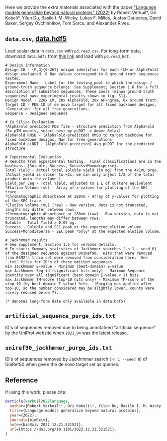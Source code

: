 Here we provide the extra materials associated with the paper
["Language models generalize beyond natural proteins" (2022)](https://doi.org/10.1101/2022.12.21.521521) by 
Robert Verkuil\*, Ori Kabeli\*, Yilun Du, Basile I. M. Wicky, Lukas F. Milles, Justas Dauparas, David Baker, Sergey Ovchinnikov, Tom Sercu, and Alexander Rives.

## `data.csv`, [data.hdf5](https://dl.fbaipublicfiles.com/fair-esm/design_lm_data_2022_v1.hdf5)
Load scalar data in `data.csv` with `pd.read_csv`.
For long-form data, download `data.hdf5` from [this link](https://dl.fbaipublicfiles.com/fair-esm/design_lm_data_2022_v1.hdf5) and load with `pd.read_hdf`.
```
# Design information
Design ID - {F,G}{0-267} unique identifier for each (LM or AlphaFold) design evaluated. 8 Nan values correspond to 8 ground truth sequences tested.
Experiment Name - Label for the testing pool to which the design / ground-truth sequence belongs. See Supplement; Section 1.6 for a full description of submitted sequences. These pools (minus ground-truth sequences) have experimental results shown in fig. S11.
Design Model - 228x LM, 20x AlphaFold, 20x AF+ngram, 8x Ground Truth.
Target ID - PDB ID of de novo target for all fixed backbone designs, 'Generation' for all free generations.
Sequence - Designed sequence

# In Silico Evaluation
*AlphaFold predicted PDB file - Structure prediction from AlphaFold (5x pTM models, select best by pLDDT -> Amber Relax).
AlphaFold RMSD - (AlphaFold-predicted) RMSD to target backbone for fixed backbone designs, Nan for free generations
AlphaFold pLDDT - (AlphaFold-predicted) Avg pLDDT for the predicted structure

# Experimental Evaluation
# Results from experimental testing.  Final classifications are in the booleans: {Soluble, Success, Success+Monodisperse}.
Total Yield - Actual total soluble yield (in mg) from the 4x1mL prep. (Actual yield is closer to ~2x, we can only inject 1/2 of the total product onto the column.)
yield_per_Leq - Total Yield, adjusted to 1 L of culture equivalent
*Elution Volume (mL) - Array of x-values for plotting of the SEC trace.
*Chromatographic Absorbance at 280nm - Array of y-values for plotting of the SEC trace.
*Elution Volume (mL) (raw) - Raw version, data is not truncated, lengths may differ between rows.
*Chromatographic Absorbance at 280nm (raw) - Raw version, data is not truncated, lengths may differ between rows.
Soluble - Total Yield > 0.05 mg.
Success - Soluble and SEC peak at the expected elution volume.
Success+Monodisperse - SEC peak *only* at the expected elution volume.

# Jackhmmer results
# See Supplement, Section 1.5 for verbose details.
# In short: Summary statistics of Jackhmmer searches (-n 1 --seed 0) of the designed sequence against UniRef90.  Hits that were removed from ESM2's train set were removed from consideration here.  See `.txt` files for ID's of these omitted sequences.
min Jackhmmer E-value - Minimum (best-domain) E-value
max Jackhmmer Seq-id (significant hits only) - Maximum Sequence identity over all significant (best domain E-value < 1) hits.
max Jackhmmer TM-score (top-10 hits only) - Maximum TM-score of the ≈top-10 (by best-domain E-value) hits.  (Purging was applied after top-10, so the number considered may be slightly lower, counts were rarely reduced below 7).

(* denotes long-form data only available in data.hdf5)
```

## `artificial_sequence_purge_ids.txt`
ID's of sequences removed due to being annotateed "artificial sequence" by the UniProt website when `2021_04` was the latest release.

## `uniref90_jackhmmer_purge_ids.txt`
ID's of sequences removed by Jackhmmer search (`-n 1 --seed 0`) of UniRef90 when given the de novo target set as queries.


## Reference

If using this work, please cite:
```bibtex
@article{verkuil2022language,
  author={Robert Verkuil\*, Ori Kabeli\*, Yilun Du, Basile I. M. Wicky, Lukas F. Milles, Justas Dauparas, David Baker, Sergey Ovchinnikov, Tom Sercu, and Alexander Rives},
  title={Language models generalize beyond natural proteins},
  year={2022},
  journal={bioRxiv},
  note={bioRxiv 2022.12.21.521521},
  url={https://doi.org/10.1101/2022.12.21.521521},
}
```
